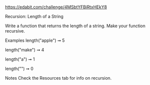 https://edabit.com/challenge/4MSbtYFBiRtxHEkY8

Recursion: Length of a String

Write a function that returns the length of a string. Make your function recursive.

Examples
length("apple") ➞ 5

length("make") ➞ 4

length("a") ➞ 1

length("") ➞ 0

Notes
Check the Resources tab for info on recursion.